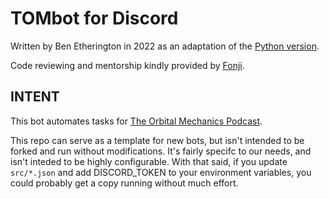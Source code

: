 # TOMbot for Discord
Written by Ben Etherington in 2022 as an adaptation of the [Python version](https://github.com/benetherington/TOMbot).

Code reviewing and mentorship kindly provided by [Fonji](https://github.com/fonji).

## INTENT
This bot automates tasks for [The Orbital Mechanics Podcast](http://orbitalpodcast.com).

This repo can serve as a template for new bots, but isn't intended to be forked
and run without modifications. It's fairly specifc to our needs, and isn't
inteded to be highly configurable. With that said, if you update `src/*.json`
and add DISCORD_TOKEN to your environment variables, you could probably get a
copy running without much effort.
